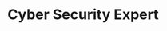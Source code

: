 ---
jsonUrl: "/jsons/roadmaps/cyber-security.json"
pdfUrl: "/pdfs/roadmaps/cyber-security.pdf"
order: 11
briefTitle: "Cyber Security"
briefDescription: "Step by step guide to becoming a Cyber Security Expert in 2023"
title: "Cyber Security Expert"
description: "Step by step guide to becoming a Cyber Security Expert in 2023"
isNew: true
schema:
  headline: "Cyber Security Roadmap"
  description: "Learn how to become a Cyber Security expert with this interactive step by step guide in 2023. We also have resources and short descriptions attached to the roadmap items so you can get everything you want to learn in one place."
  imageUrl: "https://roadmap.sh/roadmaps/cyber-security.png"
  datePublished: "2023-01-05"
  dateModified: "2023-01-20"
seo:
  title: "Cyber Security Roadmap"
  description: "Community driven, articles, resources, guides, interview questions, quizzes for cyber security. Learn to become a modern Cyber Security Expert by following the steps, skills, resources and guides listed in this roadmap."
  keywords:
    - "guide to becoming a cyber security expert"
    - "guide to becoming a cyber security expert"
    - "cyber security expert"
    - "cyber security skills"
    - "guide to cyber security"
    - "cyber security roadmap"
    - "cyber security skills"
    - "cyber security skills test"
    - "skills for cyber security"
    - "what is cyber security"
    - "cyber security quiz"
    - "cyber security interview questions"
    - "cyber security engineer roadmap"
    - "cyber security expert roadmap"
    - "become a cyber security expert"
    - "cyber security expert career path"
    - "cyber security expert"
    - "modern cyber security expert"
relatedRoadmaps:
  - "backend"
  - "devops"
  - "java"
  - "python"
  - "nodejs"
sitemap:
  priority: 1
  changefreq: "monthly"
tags:
  - "roadmap"
  - "main-sitemap"
  - "role-roadmap"
---